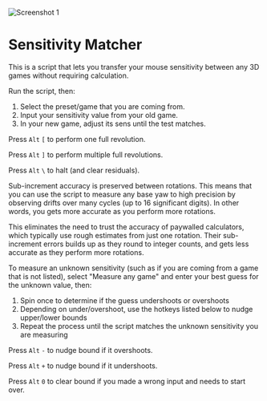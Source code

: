 ![Screenshot 1](https://i.redd.it/z0avmc2lsfe11.png)

# Sensitivity Matcher

This is a script that lets you transfer your mouse sensitivity between any 3D games without requiring calculation.

Run the script, then:

1) Select the preset/game that you are coming from.
2) Input your sensitivity value from your old game.
3) In your new game, adjust its sens until the test matches.

Press `Alt` `[` to perform one full revolution.

Press `Alt` `]` to perform multiple full revolutions.

Press `Alt` `\` to halt (and clear residuals).

Sub-increment accuracy is preserved between rotations. This means that you can use the script to measure any base yaw to high precision by observing drifts over many cycles (up to 16 significant digits). In other words, you gets more accurate as you perform more rotations.

This eliminates the need to trust the accuracy of paywalled calculators, which typically use rough estimates from just one rotation. Their sub-increment errors builds up as they round to integer counts, and gets less accurate as they perform more rotations.

To measure an unknown sensitivity (such as if you are coming from a game that is not listed), select "Measure any game" and enter your best guess for the unknown value, then:

1) Spin once to determine if the guess undershoots or overshoots
2) Depending on under/overshoot, use the hotkeys listed below to nudge upper/lower bounds
3) Repeat the process until the script matches the unknown sensitivity you are measuring

Press `Alt` `-` to nudge bound if it overshoots.

Press `Alt` `+` to nudge bound if it undershoots.

Press `Alt` `0` to clear bound if you made a wrong input and needs to start over.
